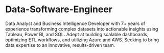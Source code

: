 # Data-Software-Engineer
Data Analyst and Business Intelligence Developer with 7+ years of experience transforming complex datasets into actionable insights using Tableau, Power BI, and SQL. Adept at building scalable dashboards, optimizing ETL workflows, and utilizing Azure and AWS. Seeking to bring data expertise to an innovative, results-driven team.
